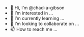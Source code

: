- 👋 Hi, I’m @chad-a-gibson
- 👀 I’m interested in ...
- 🌱 I’m currently learning ...
- 💞️ I’m looking to collaborate on ...
- 📫 How to reach me ...

<!---
chad-a-gibson/chad-a-gibson is a ✨ special ✨ repository because its `README.md` (this file) appears on your GitHub profile.
You can click the Preview link to take a look at your changes.
--->
